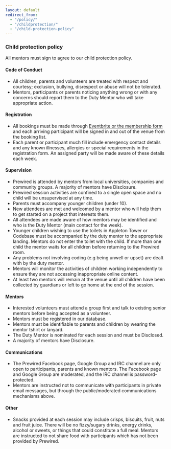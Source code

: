 ```yaml
---
layout: default
redirect_from: 
  - "/policy/"
  - "/childprotection/"
  - "/child-protection-policy"
---
```


### Child protection policy

All mentors must sign to agree to our child protection policy.

#### Code of Conduct

* All children, parents and volunteers are treated with respect and courtesy; exclusion, bullying, disrespect or abuse will not be tolerated.
* Mentors, participants or parents noticing anything wrong or with any concerns should report them to the Duty Mentor who will take appropriate action.

#### Registration

* All bookings must be made through [Eventbrite or the membership form](membership.html) and each arriving participant will be signed in and out of the venue from the booking list.
* Each parent or participant much fill include emergency contact details and any known illnesses, allergies or special requirements in the registration form. An assigned party will be made aware of these details each week.

#### Supervision

* Prewired is attended by mentors from local universities, companies and community groups. A majority of mentors have Disclosure.
* Prewired session activities are confined to a single open space and no child will be unsupervised at any time.
* Parents must accompany younger children (under 10).
* New attendees are met and welcomed by a mentor who will help them to get started on a project that interests them.
* All attendees are made aware of how mentors may be identified and who is the Duty Mentor (main contact for the week).
* Younger children wishing to use the toilets in Appleton Tower or Codebase must be accompanied by the duty mentor to the appropriate landing. Mentors do not enter the toilet with the child. If more than one child the mentor waits for all children before returning to the Prewired room.
* Any problems not involving coding (e.g being unwell or upset) are dealt with by the duty mentor.
* Mentors will monitor the activities of children working independently to ensure they are not accessing inappropriate online content.
* At least two mentors will remain at the venue until all children have been collected by guardians or left to go home at the end of the session.

#### Mentors

* Interested volunteers must attend a group first and talk to existing senior mentors before being accepted as a volunteer.
* Mentors must be registered in our database. 
* Mentors must be identifiable to parents and children by wearing the mentor tshirt or lanyard.
* The Duty Mentor is nominated for each session and must be Disclosed.
* A majority of mentors have Disclosure.

#### Communications

* The Prewired Facebook page, Google Group and IRC channel are only open to participants, parents and known mentors. The Facebook page and Google Group are moderated, and the IRC channel is password-protected.
* Mentors are instructed not to communicate with participants in private email messages, but through the public/moderated communications mechanisms above.

#### Other

* Snacks provided at each session may include crisps, biscuits, fruit, nuts and fruit juice. There will be no fizzy/sugary drinks, energy drinks, alcohol or sweets, or things that could constitute a full meal. Mentors are instructed to not share food with participants which has not been provided by Prewired.